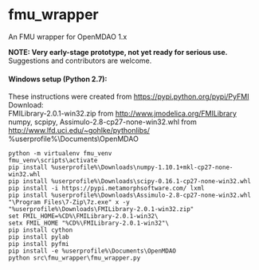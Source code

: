 # fmu_wrapper
An FMU wrapper for OpenMDAO 1.x

**NOTE: Very early-stage prototype, not yet ready for serious use.**
Suggestions and contributors are welcome.

#### Windows setup (Python 2.7):

These instructions were created from https://pypi.python.org/pypi/PyFMI  
Download:  
FMILibrary-2.0.1-win32.zip from http://www.jmodelica.org/FMILibrary  
numpy, scpipy, Assimulo-2.8-cp27-none-win32.whl from http://www.lfd.uci.edu/~gohlke/pythonlibs/  
%userprofile%\Documents\OpenMDAO

    python -m virtualenv fmu_venv
    fmu_venv\scripts\activate
    pip install %userprofile%\Downloads\numpy-1.10.1+mkl-cp27-none-win32.whl
    pip install %userprofile%\Downloads\scipy-0.16.1-cp27-none-win32.whl
    pip install -i https://pypi.metamorphsoftware.com/ lxml
    pip install %userprofile%\Downloads\Assimulo-2.8-cp27-none-win32.whl
    "\Program Files\7-Zip\7z.exe" x -y "%userprofile%\Downloads\FMILibrary-2.0.1-win32.zip"
    set FMIL_HOME=%CD%\FMILibrary-2.0.1-win32\
    setx FMIL_HOME "%CD%\FMILibrary-2.0.1-win32"\
    pip install cython
    pip install pylab
    pip install pyfmi
    pip install -e %userprofile%\Documents\OpenMDAO
    python src\fmu_wrapper\fmu_wrapper.py
